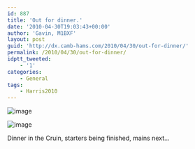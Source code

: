 ```yaml
---
id: 887
title: 'Out for dinner.'
date: '2010-04-30T19:03:43+00:00'
author: 'Gavin, M1BXF'
layout: post
guid: 'http://dx.camb-hams.com/2010/04/30/out-for-dinner/'
permalink: /2010/04/30/out-for-dinner/
idptt_tweeted:
    - '1'
categories:
    - General
tags:
    - Harris2010
---
```


![image](http://dx.camb-hams.com/wp-content/uploads/2010/04/wpid-2010-04-30-20.00.39.jpg)

![image](http://dx.camb-hams.com/wp-content/uploads/2010/04/wpid-1272654110580.jpg)

Dinner in the Cruin, starters being finished, mains next…